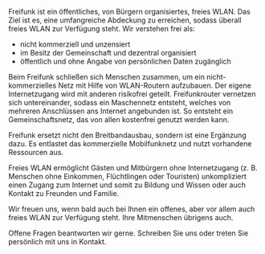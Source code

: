 Freifunk ist
ein öffentliches, von Bürgern organisiertes, freies WLAN. Das Ziel ist es, eine umfangreiche Abdeckung zu erreichen, sodass überall freies WLAN zur Verfügung steht.
Wir verstehen frei als:
 - nicht kommerziell und unzensiert
 - im Besitz der Gemeinschaft und dezentral organisiert
 - öffentlich und ohne Angabe von persönlichen Daten
   zugänglich
   
  
Beim Freifunk schließen sich Menschen zusammen, um ein nicht-kommerzielles Netz mit Hilfe von WLAN-Routern aufzubauen.
Der eigene Internetzugang wird mit anderen risikofrei geteilt. 
Freifunkrouter vernetzen sich untereinander, sodass ein Maschennetz entsteht, welches von mehreren Anschlüssen ans Internet angebunden ist.
So entsteht ein Gemeinschaftsnetz, das von allen kostenfrei genutzt werden kann.

Freifunk ersetzt nicht den Breitbandausbau, sondern ist eine Ergänzung dazu. Es entlastet das kommerzielle Mobilfunknetz und nutzt vorhandene Ressourcen aus. 

Freies WLAN ermöglicht Gästen und Mitbürgern ohne Internetzugang (z. B. Menschen ohne Einkommen, Flüchtlingen oder Touristen) unkompliziert einen Zugang zum Internet und somit zu Bildung und Wissen oder auch Kontakt zu Freunden und Familie.

Wir freuen uns, wenn bald auch bei Ihnen ein offenes, aber vor allem auch freies WLAN zur Verfügung steht. Ihre Mitmenschen übrigens auch.

Offene Fragen beantworten wir gerne. Schreiben Sie uns oder treten Sie persönlich mit uns in Kontakt. 
